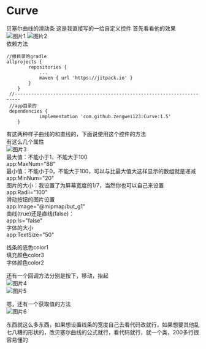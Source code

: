# Curve
贝塞尔曲线的滑动条
这是我直接写的一给自定义控件
首先看看他的效果<br>
![图片1](https://github.com/zengwei123/Curve/blob/master/image/GIF.gif)
![图片2](https://github.com/zengwei123/Curve/blob/master/image/GIF1.gif)<br>
依赖方法
```Android 
//根目录的gradle
allprojects {
		repositories {
			...
			maven { url 'https://jitpack.io' }
		}
	}
 //------------------------------------------------------------------------
 //app目录的
 dependencies {
	        implementation 'com.github.zengwei123:Curve:1.5'
	}
 ``` 
有这两种样子曲线的和直线的，下面说使用这个控件的方法<br>
有这么几个属性<br>
![图片3](https://github.com/zengwei123/Curve/blob/master/image/1.png)<br>
最大值：不能小于1，不能大于100<br>
app:MaxNum="88"<br>
最小值：不能小于0，不能大于100，可以与比最大值大这样显示的数组就是递减<br>
app:MinNum="20"<br>
图片的大小：我设置了为屏幕宽度的1/7，当然你也可以自己来设置<br>
 app:Radii="100"<br>
 滑动按钮的图片设置<br>
 app:Image="@mipmap/but_g1"<br>
 曲线(true)还是直线(false)：<br>
 app:Is="false"<br>
 字体的大小<br>
 app:TextSize="50"<br>
 
 线条的底色color1<br>
 填充颜色color3<br>
 字体颜色color2<br>
 
 还有一个回调方法分别是按下，移动，抬起<br>
 ![图片4](https://github.com/zengwei123/Curve/blob/master/image/2.png)<br>
 ![图片5](https://github.com/zengwei123/Curve/blob/master/image/3.png)<br>
 
 嗯，还有一个获取值的方法<br>
 ![图片6](https://github.com/zengwei123/Curve/blob/master/image/6.png)<br>
 
 东西就这么多东西，如果想设置线条的宽度自己去看代码改就行，如果想要其他乱七八糟的形状的，改贝塞尔曲线的公式就行，看代码就行，就一个类，200多行很容易懂的
